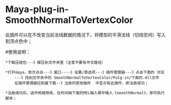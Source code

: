 # Maya-plug-in-SmoothNormalToVertexColor
此插件可以在不改变当前法线数据的情况下，将模型的平滑法线（切线空间）写入到顶点色中；

#使用说明：

    *下载压缩包---》解压到文件夹里（注意不要有中文路径）
    
    *打开maya，依次点击---》窗口----》设置/首选项---》插件管理器---》点击下面的 浏览
        ---》找到文件夹中的 SmoothNormalToVertexColor/Pulg-in/下面的.mll文件
        在插件管理器拉到最下面--》注册的其他插件  中显示有此插件，即注册成功；
        
    *注册成功后，选中网格物体，在时间轴下面的MEL输入框中输入《smoothNormal》，即可执行脚本；
